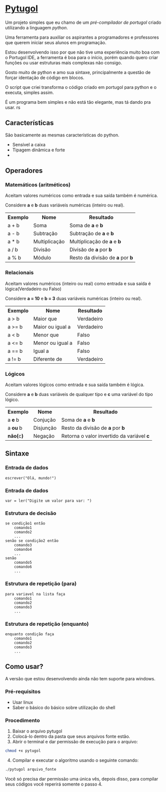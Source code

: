 # [Pytugol](http://github.com/omadson/pytugol)

Um projeto simples que eu chamo de um *pré-compilador de portugol* criado utilizando a linguagem *python*.

Uma ferramenta para auxiliar os aspirantes a programadores e professores que querem iniciar seus alunos em programação.<br>

Estou desenvolvendo isso por que não tive uma experiência muito boa com o Portugol IDE, a ferramenta é boa para o início, porém quando quero criar funções ou usar estruturas mais complexas não consigo.

Gosto muito de python e amo sua sintaxe, principalmente a questão de forçar identação de código em blocos.

O script que criei transforma o código criado em portugol para python e o executa, simples assim.

É um programa bem simples e não está tão elegante, mas tá dando pra usar. rs

## Características
São basicamente as mesmas características do python.

* Sensível a caixa
* Tipagem dinâmica e forte
* 

## Operadores
### Matemáticos (aritméticos)
Aceitam valores numéricos como entrada e sua saída também é numérica.

Considere **a** e **b** duas variáveis numéricas (inteiro ou real).

<table>
  <tr>
    <th>Exemplo</th>
    <th>Nome</th>
    <th>Resultado</th>
  </tr>
  <tr>
    <td>a + b</td>
    <td>Soma</td>
    <td>Soma de <b>a</b> e <b>b</b></td>
  </tr>
  <tr>
    <td>a - b</td>
    <td>Subtração</td>
    <td>Subtração de <b>a</b> e <b>b</b></td>
  </tr>
  <tr>
    <td>a * b</td>
    <td>Multiplicação</td>
    <td>Multiplicação de <b>a</b> e <b>b</b></td>
  </tr>
  <tr>
    <td>a / b</td>
    <td>Divisão</td>
    <td>Divisão de <b>a</b> por <b>b</b></td>
  </tr>
  <tr>
    <td>a % b</td>
    <td>Módulo</td>
    <td>Resto da divisão de <b>a</b> por <b>b</b></td>
  </tr>
</table>

### Relacionais
Aceitam valores numéricos (inteiro ou real) como entrada e sua saída é lógica(Verdadeiro ou Falso)

Considere **a = 10** e **b = 3** duas variáveis numéricas (inteiro ou real).

<table>
  <tr>
    <th>Exemplo</th>
    <th>Nome</th>
    <th>Resultado</th>
  </tr>
  <tr>
    <td>a > b</td>
    <td>Maior que</td>
    <td>Verdadeiro</td>
  </tr>
  <tr>
    <td>a >= b</td>
    <td>Maior ou igual a</td>
    <td>Verdadeiro</td>
  </tr>
  <tr>
    <td>a &lt; b</td>
    <td>Menor que</td>
    <td>Falso</td>
  </tr>
  <tr>
    <td>a &lt;= b</td>
    <td>Menor ou igual a</td>
    <td>Falso</td>
  </tr>
  <tr>
    <td>a == b</td>
    <td>Igual a</td>
    <td>Falso</td>
  </tr>
  <tr>
    <td>a != b</td>
    <td>Diferente de</td>
    <td>Verdadeiro</td>
  </tr>
</table>

### Lógicos
Aceitam valores lógicos como entrada e sua saída também é lógica.

Considere **a** e **b** duas variáveis de qualquer tipo e **c** uma variável do tipo lógico.
<table>
  <tr>
    <th>Exemplo</th>
    <th>Nome</th>
    <th>Resultado</th>
  </tr>
  <tr>
    <td>a <b>e</b> b</td>
    <td>Conjução</td>
    <td>Soma de <b>a</b> e <b>b</b></td>
  </tr>
  <tr>
    <td>a <b>ou</b> b</td>
    <td>Disjunção</td>
    <td>Resto da divisão de <b>a</b> por <b>b</b></td>
  </tr>
  <tr>
    <td><b>não(</b>c<b>)</b></td>
    <td>Negação</td>
    <td>Retorna o valor invertido da variável <b>c</b></td>
  </tr>
</table>


## Sintaxe

### Entrada de dados

```
escrever("Olá, mundo!")
```
### Entrada de dados

```
var = ler("Digite um valor para var: ")
```

### Estrutura de decisão
```
se condição1 então
    comando1
    comando2
    ...
senão se condição2 então
    comando3
    comando4
    ...
senão
    comando5
    comando6
    ...
```

### Estrutura de repetição (para)
```
para variavel na lista faça
    comando1
    comando2
    comando3
    ...
```
### Estrutura de repetição (enquanto)
```
enquanto condição faça
    comando1
    comando2
    comando3
    ...
```


## Como usar?
A versão que estou desenvolvendo ainda não tem suporte para windows.

### Pré-requisitos

* Usar linux
* Saber o básico do básico sobre utilização do shell

### Procedimento

1. Baixar o arquivo pytugol
2. Colocá-lo dentro da pasta que seus arquivos fonte estão.
3. Abrir o terminal e dar permissão de execução para o arquivo:
```bash
chmod +x pytugol
```
4. Compilar e executar o algoritmo usando o seguinte comando:
```bash
./pytugol arquivo_fonte
```

Você só precisa dar permissão uma única vês, depois disso, para compilar seus códigos você reperirá somente o passo 4.
    
